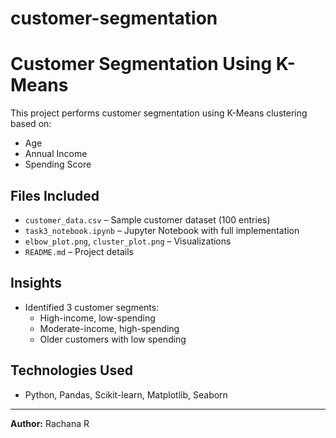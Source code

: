 # customer-segmentation
# Customer Segmentation Using K-Means

This project performs customer segmentation using K-Means clustering based on:
- Age
- Annual Income
- Spending Score

##  Files Included
- `customer_data.csv` – Sample customer dataset (100 entries)
- `task3_notebook.ipynb` – Jupyter Notebook with full implementation
- `elbow_plot.png`, `cluster_plot.png` – Visualizations
- `README.md` – Project details

## Insights
- Identified 3 customer segments:
  - High-income, low-spending
  - Moderate-income, high-spending
  - Older customers with low spending

## Technologies Used
- Python, Pandas, Scikit-learn, Matplotlib, Seaborn

---

**Author:** Rachana R 

